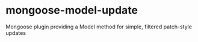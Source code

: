 # mongoose-model-update
Mongoose plugin providing a Model method for simple, filtered patch-style updates
